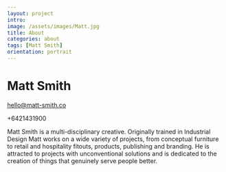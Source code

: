 ```yaml
---
layout: project
intro: 
image: /assets/images/Matt.jpg
title: About
categories: about
tags: [Matt Smith]
orientation: portrait
---
```


# Matt Smith

<a href="hello@matt-smith.co">hello@matt-smith.co</a> 

+6421431900

Matt Smith is a multi-disciplinary creative. Originally trained in Industrial Design Matt works on a wide variety of projects, from conceptual furniture to retail and hospitality fitouts, products, publishing and branding. He is attracted to projects with unconventional solutions and is dedicated to the creation of things that genuinely serve people better. 




